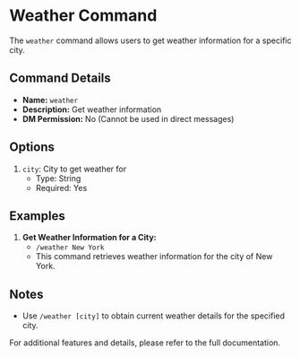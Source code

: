 # Weather Command

The `weather` command allows users to get weather information for a specific city.

## Command Details

-   **Name:** `weather`
-   **Description:** Get weather information
-   **DM Permission:** No (Cannot be used in direct messages)

## Options

1. `city`: City to get weather for
    - Type: String
    - Required: Yes

## Examples

1. **Get Weather Information for a City:**
    - `/weather New York`
    - This command retrieves weather information for the city of New York.

## Notes

-   Use `/weather [city]` to obtain current weather details for the specified city.

For additional features and details, please refer to the full documentation.
